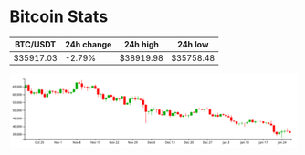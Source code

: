 # Bitcoin Stats

BTC/USDT|24h change|24h high|24h low|
|---|---|---|---|
|$35917.03|-2.79%|$38919.98|$35758.48|

<img src="./chart.svg">
